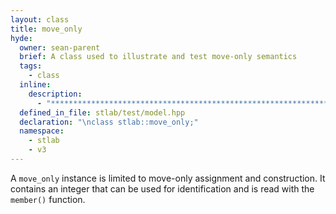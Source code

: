 ```yaml
---
layout: class
title: move_only
hyde:
  owner: sean-parent
  brief: A class used to illustrate and test move-only semantics
  tags:
    - class
  inline:
    description:
      - "***********************************************************************************************"
  defined_in_file: stlab/test/model.hpp
  declaration: "\nclass stlab::move_only;"
  namespace:
    - stlab
    - v3
---
```


A `move_only` instance is limited to move-only assignment and construction. It contains an integer that can be used for identification and is read with the `member()` function.
